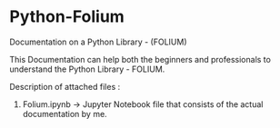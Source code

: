 # Python-Folium
Documentation on a Python Library - (FOLIUM)

This Documentation can help both the beginners and professionals to understand the Python Library - FOLIUM.

Description of attached files :
1. Folium.ipynb       ->  Jupyter Notebook file that consists of the actual documentation by me.
